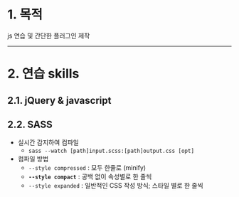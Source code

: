 # 1. 목적
js 연습 및 간단한 플러그인 제작
___
# 2. 연습 skills
## 2.1. jQuery & javascript


## 2.2. SASS
- 실시간 감지하여 컴파일
  - `sass --watch [path]input.scss:[path]output.css [opt]`
- 컴파일 방법
  - `--style compressed` : 모두 한줄로 (minify)
  - **`--style compact`** :  공백 없이 속성별로 한 줄씩 
  - `--style expanded` : 일반적인 CSS 작성 방식; 스타일 별로 한 줄씩
